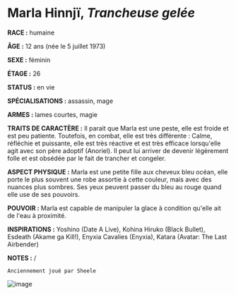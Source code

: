 # Marla Hinnjï, *Trancheuse gelée*

**RACE :** humaine

**ÂGE :** 12 ans (née le 5 juillet 1973)

**SEXE :** féminin

**ÉTAGE :** 26

**STATUS :** en vie

**SPÉCIALISATIONS :** assassin, mage

**ARMES :** lames courtes, magie

**TRAITS DE CARACTÈRE :** Il parait que Marla est une peste, elle est froide et est peu patiente. Toutefois, en combat, elle est très différente : Calme, réfléchie et puissante, elle est très réactive et est très efficace lorsqu'elle agit avec son père adoptif (Anoriel). Il peut lui arriver de devenir légèrement folle et est obsédée par le fait de trancher et congeler.

**ASPECT PHYSIQUE :** Marla est une petite fille aux cheveux bleu océan, elle porte le plus souvent une robe assortie à cette couleur, mais avec des nuances plus sombres. Ses yeux peuvent passer du bleu au rouge quand elle use de ses pouvoirs.

**POUVOIR :** Marla est capable de manipuler la glace à condition qu'elle ait de l'eau à proximité.

**INSPIRATIONS :** Yoshino (Date A Live), Kohina Hiruko (Black Bullet), Esdeath (Akame ga Kill!), Enyxia Cavalies (Enyxia), Katara (Avatar: The Last Airbender)

**NOTES :** /

`Anciennement joué par Sheele`

![image](https://enyxia.alkanife.fr/images/characters/marla.png)
